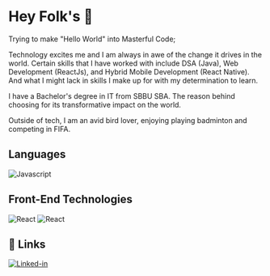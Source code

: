 # Hey Folk's 👋

Trying to make "Hello World" into Masterful Code;

Technology excites me and I am always in awe of the change it drives in the world. Certain skills that I have worked with include DSA (Java), Web Development (ReactJs), and Hybrid Mobile Development (React Native). And what I might lack in skills I make up for with my determination to learn.

I have a Bachelor's degree in IT from SBBU SBA. The reason behind choosing for its transformative impact on the world.

Outside of tech, I am an avid bird lover, enjoying playing badminton and competing in FIFA.

## Languages
![Javascript](https://img.shields.io/badge/JavaScript-323330?style=for-the-badge&logo=javascript&logoColor=F7DF1E)

## Front-End Technologies
![React](https://img.shields.io/badge/React-20232A?style=for-the-badge&logo=react&logoColor=61DAFB)
![React](https://img.shields.io/badge/ReactNative-20232A?style=for-the-badge&logo=react&logoColor=61DAFB)

## 🔗 Links
[![Linked-in](https://img.shields.io/badge/Linked_In-0077B5?style=for-the-badge&logo=LinkedIn&logoColor=white)](https://www.linkedin.com/in/ali-ghazanfar/)

